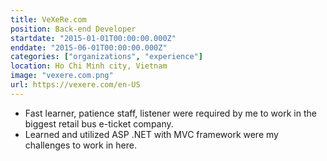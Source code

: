 ```yaml
---
title: VeXeRe.com
position: Back-end Developer
startdate: "2015-01-01T00:00:00.000Z"
enddate: "2015-06-01T00:00:00.000Z"
categories: ["organizations", "experience"]
location: Ho Chi Minh city, Vietnam
image: "vexere.com.png"
url: https://vexere.com/en-US
---
```

* Fast learner, patience staff, listener were required by me to work in the biggest retail bus e-ticket company.
* Learned and utilized ASP .NET with MVC framework were my challenges to work in here.